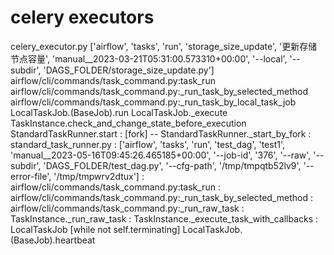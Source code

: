 # celery executors

celery_executor.py
['airflow', 'tasks', 'run', 'storage_size_update', '更新存储节点容量', 'manual__2023-03-21T05:31:00.573310+00:00', '--local', '--subdir', 'DAGS_FOLDER/storage_size_update.py']
    airflow/cli/commands/task_command.py:task_run
        airflow/cli/commands/task_command.py:_run_task_by_selected_method
            airflow/cli/commands/task_command.py:_run_task_by_local_task_job
                LocalTaskJob.(BaseJob).run
                    LocalTaskJob._execute
                        TaskInstance.check_and_change_state_before_execution
                        StandardTaskRunner.start
                        :   [fork] -- StandardTaskRunner._start_by_fork
                        :       standard_task_runner.py
                        :       ['airflow', 'tasks', 'run', 'test_dag', 'test1', 'manual__2023-05-16T09:45:26.465185+00:00', '--job-id', '376', '--raw', '--subdir', 'DAGS_FOLDER/test_dag.py', '--cfg-path', '/tmp/tmpqtb52lv9', '--error-file', '/tmp/tmpwrv2dtux']
                        :           airflow/cli/commands/task_command.py:task_run
                        :               airflow/cli/commands/task_command.py:_run_task_by_selected_method
                        :                   airflow/cli/commands/task_command.py:_run_raw_task
                        :                       TaskInstance._run_raw_task
                        :                           TaskInstance._execute_task_with_callbacks
                        :
                        LocalTaskJob [while not self.terminating]
                            LocalTaskJob.(BaseJob).heartbeat
